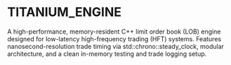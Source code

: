 # TITANIUM_ENGINE
A high-performance, memory-resident C++ limit order book (LOB) engine designed for low-latency high-frequency trading (HFT) systems. Features nanosecond-resolution trade timing via std::chrono::steady_clock, modular architecture, and a clean in-memory testing and trade logging setup.
